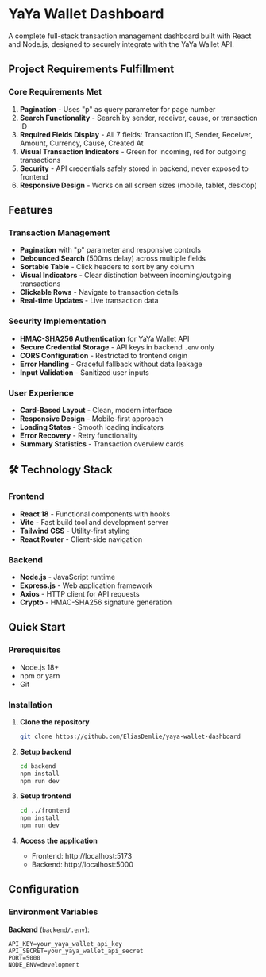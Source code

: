 # YaYa Wallet Dashboard

A complete full-stack transaction management dashboard built with React and Node.js, designed to securely integrate with the YaYa Wallet API.

## Project Requirements Fulfillment

### Core Requirements Met

1. **Pagination** - Uses "p" as query parameter for page number
2. **Search Functionality** - Search by sender, receiver, cause, or transaction ID
3. **Required Fields Display** - All 7 fields: Transaction ID, Sender, Receiver, Amount, Currency, Cause, Created At
4. **Visual Transaction Indicators** - Green for incoming, red for outgoing transactions
5. **Security** - API credentials safely stored in backend, never exposed to frontend
6. **Responsive Design** - Works on all screen sizes (mobile, tablet, desktop)

## Features

### Transaction Management

- **Pagination** with "p" parameter and responsive controls
- **Debounced Search** (500ms delay) across multiple fields
- **Sortable Table** - Click headers to sort by any column
- **Visual Indicators** - Clear distinction between incoming/outgoing transactions
- **Clickable Rows** - Navigate to transaction details
- **Real-time Updates** - Live transaction data

### Security Implementation

- **HMAC-SHA256 Authentication** for YaYa Wallet API
- **Secure Credential Storage** - API keys in backend `.env` only
- **CORS Configuration** - Restricted to frontend origin
- **Error Handling** - Graceful fallback without data leakage
- **Input Validation** - Sanitized user inputs

### User Experience

- **Card-Based Layout** - Clean, modern interface
- **Responsive Design** - Mobile-first approach
- **Loading States** - Smooth loading indicators
- **Error Recovery** - Retry functionality
- **Summary Statistics** - Transaction overview cards

## 🛠 Technology Stack

### Frontend

- **React 18** - Functional components with hooks
- **Vite** - Fast build tool and development server
- **Tailwind CSS** - Utility-first styling
- **React Router** - Client-side navigation

### Backend

- **Node.js** - JavaScript runtime
- **Express.js** - Web application framework
- **Axios** - HTTP client for API requests
- **Crypto** - HMAC-SHA256 signature generation

## Quick Start

### Prerequisites

- Node.js 18+
- npm or yarn
- Git

### Installation

1. **Clone the repository**

   ```bash
   git clone https://github.com/EliasDemlie/yaya-wallet-dashboard

   ```

2. **Setup backend**

   ```bash
   cd backend
   npm install
   npm run dev
   ```

3. **Setup frontend**

   ```bash
   cd ../frontend
   npm install
   npm run dev
   ```

4. **Access the application**
   - Frontend: http://localhost:5173
   - Backend: http://localhost:5000

## Configuration

### Environment Variables

**Backend** (`backend/.env`):

```env
API_KEY=your_yaya_wallet_api_key
API_SECRET=your_yaya_wallet_api_secret
PORT=5000
NODE_ENV=development
```

